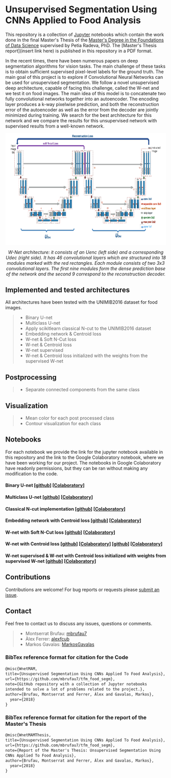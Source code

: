 # Unsupervised Segmentation Using CNNs Applied to Food Analysis

This repository is a collection of [Jupyter](https://jupyter.org/) notebooks which contain the work done in the final Master's Thesis of the [Master's Degree in the Foundations of Data Science](http://www.ub.edu/datascience/master/) supervised by Petia Radeva, PhD. The [Master's Thesis report](insert link here) is published in this repository in a PDF format.

In the recent times, there have been numerous papers on deep segmentation algorithms for vision tasks. The main challenge of these tasks is to obtain sufficient supervised pixel-level labels for the ground truth. The main goal of this project is to explore if Convolutional Neural Networks can be used for unsupervised segmentation. We follow a novel unsupervised deep architecture, capable of facing this challenge, called the W-net and we test it on food images. The main idea of this model is to concatenate two fully convolutional networks together into an autoencoder. The encoding layer produces a k-way pixelwise prediction, and both the reconstruction error of the autoencoder as well as the error from the decoder are jointly minimized during training. We search for the best architecture for this network and we compare the results for this unsupervised network with supervised results from a well-known network.

<p align="center"><img src="https://github.com/mbrufau7/tfm_food_segm/blob/master/Figures/W-net.PNG" align=middle width=645.87435pt height=348.58725pt/>
</p>
<p align="center">
<em>W-Net architecture: it consists of an Uenc (left side) and a corresponding Udec (right side). It has 46
convolutional layers which are structured into 18 modules marked with the red rectangles. Each module consists of two 3x3 convolutional layers. The first nine modules form the dense prediction base of the network and the second 9 correspond to the reconstruction decoder.</em>
</p>

## Implemented and tested architectures
All architectures have been tested with the UNIMIB2016 dataset for food images.

> - Binary U-net
> - Multiclass U-net
> - Apply scikitlearn classical N-cut to the UNIMIB2016 dataset
> - Embedding network & Centroid loss
> - W-net & Soft N-Cut loss
> - W-net & Centroid loss
> - W-net supervised
> - W-net & Centroid loss initialized with the weights from the supervised W-net

## Postprocessing

> - Separate connected components from the same class

## Visualization

> - Mean color for each post processed class
> - Contour visualization for each class

## Notebooks
For each notebook we provide the link for the jupyter notebook available in this repository and the link to the Google Colaboratory notebook, where we have been working for our project. The notebooks in Google Colaboratory have readonly permissions, but they can be ran without making any modification to the code.

#### Binary U-net [[github](https://github.com/mbrufau7/tfm_food_segm/blob/master/U_net_binary.ipynb)]  [[Colaboratory](https://drive.google.com/open?id=13Wqd3Hj52HLJljyJECTJq2PHNIS8vOpY)]
#### Multiclass U-net [[github](https://github.com/mbrufau7/tfm_food_segm/blob/master/U_net_multiclass.ipynb)]  [[Colaboratory](https://drive.google.com/open?id=1bzy_pKWti6Opgz4sX3LVkDF2bZIuTRUB)]
#### Classical N-cut implementation [[github](https://github.com/mbrufau7/tfm_food_segm/blob/master/N_cut_implementation_results.ipynb)]  [[Colaboratory](https://drive.google.com/open?id=1Kdy2pkUpq_zKY7FBXu0iZMkv_jCc_zm2)]
#### Embedding network with Centroid loss [[github](https://github.com/mbrufau7/tfm_food_segm/blob/master/Embedding_Centroid_loss.ipynb)]  [[Colaboratory](https://drive.google.com/open?id=1xa5zjmdpdZ62sgJNCWL7rUreXeAoNRtI)]
#### W-net with Soft N-Cut loss [[github](https://github.com/mbrufau7/tfm_food_segm/blob/master/W_net_%26_Soft_N_cut_loss.ipynb)]  [[Colaboratory](https://drive.google.com/open?id=1-4c47pnG6gzwY4eltTiPF4K3KiBZf-6Y)]
#### W-net with Centroid loss [[github](https://github.com/mbrufau7/tfm_food_segm/blob/master/W_net_Unsupervised_%26_Centroid_Loss_1_2.ipynb)]  [[Colaboratory](https://drive.google.com/open?id=1AdiIGQDuTA-LY7mh9fB2XQ3b1ZNWlEdy)] [[github](https://github.com/mbrufau7/tfm_food_segm/blob/master/W_net_Unsupervised_%26_Centroid_Loss_2_2.ipynb)]  [[Colaboratory](https://drive.google.com/open?id=15wJNUdi6b72wMKPFTmflN9G5WO0dZaPD)]
#### W-net supervised & W-net with Centroid loss initialized with weights from supervised W-net [[github](https://github.com/mbrufau7/tfm_food_segm/blob/master/W_supervised_crossdomain.ipynb)]  [[Colaboratory](https://drive.google.com/open?id=132PlyhrAIgyF1-1IQ3YftOt2dZvcY26O)]

## Contributions
Contributions are welcome!  For bug reports or requests please [submit an issue](https://github.com/mbrufau7/tfm_food_segm/issues).

## Contact
Feel free to contact us to discuss any issues, questions or comments.
> - Montserrat Brufau: [mbrufau7](https://github.com/mbrufau7)
> - Àlex Ferrer: [alexfcub](https://github.com/alexfcub)
> - Markos Gavalas: [MarkosGavalas](https://github.com/MarkosGavalas)

### BibTex reference format for citation for the Code
```
@misc{WnetMAM,
title={Unsupervised Segmentation Using CNNs Applied To Food Analysis},
url={https://github.com/mbrufau7/tfm_food_segm},
note={GitHub repository with a collection of Jupyter notebooks intended to solve a lot of problems related to the project.},
author={Brufau, Montserrat and Ferrer, Àlex and Gavalas, Markos},
  year={2018}
}
```
### BibTex reference format for citation for the report of the Master's Thesis

```
@misc{WnetMAMThesis,
title={Unsupervised Segmentation Using CNNs Applied To Food Analysis},
url={https://github.com/mbrufau7/tfm_food_segm},
note={Report of the Master's Thesis: Unsupervised Segmentation Using CNNs Applied To Food Analysis},
author={Brufau, Montserrat and Ferrer, Àlex and Gavalas, Markos},
  year={2018}
}
```

